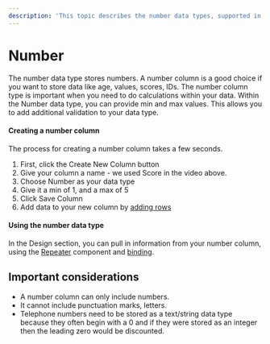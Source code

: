 ```yaml
---
description: 'This topic describes the number data types, supported in Budibase'
---
```


# Number

The number data type stores numbers.  A number column is a good choice if you want to store data like age,  values, scores, IDs. The number column type is important when you need to do calculations within your data. Within the Number data type, you can provide min and max values. This allows you to add additional validation to your data type. 



#### Creating a number column

The process for creating a number column takes a few seconds.

1. First, click the Create New Column button
2. Give your column a name - we used Score in the video above.
3. Choose Number as your data type
4. Give it a min of 1, and a max of 5
5. Click Save Column
6. Add data to your new column by [adding rows]()

#### 

#### Using the number data type

In the Design section, you can pull in information from your number column, using the [Repeater](../../design/components/repeater.md) component and [binding](../../design/binding.md).

## Important considerations

* A number column can only include numbers. 
* It cannot include punctuation marks, letters.
* Telephone numbers need to be stored as a text/string data type because they often begin with a 0 and if they were stored as an integer then the leading zero would be discounted.



